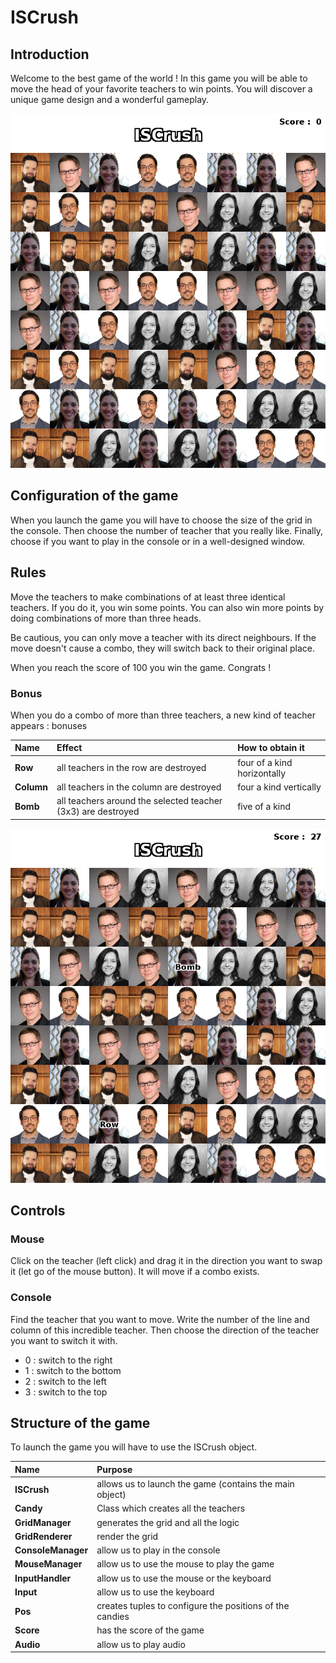 # ISCrush

## Introduction
Welcome to the best game of the world ! In this game you will be able 
to move the head of your favorite teachers to win points. You will discover a
unique game design and a wonderful gameplay.

![screenshot_1.png](images/screenshot_1.png)


## Configuration of the game
When you launch the game you will have to choose the size of the grid in the console. Then choose the number 
of teacher that you really like. Finally, choose if you want to play in the console or in 
a well-designed window.

## Rules 
Move the teachers to make combinations of at least three identical teachers. If you do it, you win some points. 
You can also win more points by doing combinations of more than three heads.

Be cautious, you can only move a teacher with its direct neighbours. If the move doesn't cause a combo, they will 
switch back to their original place.

When you reach the score of 100 you win the game. Congrats !

### Bonus
When you do a combo of more than three teachers, a new kind of teacher appears : bonuses

| Name       | Effect                                                        | How to obtain it             |
|:-----------|:--------------------------------------------------------------|:-----------------------------|
| **Row**    | all teachers in the row are destroyed                         | four of a kind horizontally  |
| **Column** | all teachers in the column are destroyed                      | four a kind vertically       |
| **Bomb**   | all teachers around the selected teacher (3x3) are destroyed  | five of a kind               |

![screenshot_1.png](images/screenshot_2.png)

## Controls
### Mouse
Click on the teacher (left click) and drag it in the direction you want to swap it (let go of the mouse button).
It will move if a combo exists.

### Console
Find the teacher that you want to move. Write the number of the line and column of this incredible teacher. Then
choose the direction of the teacher you want to switch it with. 
- 0 : switch to the right
- 1 : switch to the bottom
- 2 : switch to the left
- 3 : switch to the top

## Structure of the game 
To launch the game you will have to use the ISCrush object. 


| Name               | Purpose                                                  |
|:-------------------|:---------------------------------------------------------|
| **ISCrush**        | allows us to launch the game (contains the main object)  |
| **Candy**          | Class which creates all the teachers                     |
| **GridManager**    | generates the grid and all the logic                     |
| **GridRenderer**   | render the grid                                          |
| **ConsoleManager** | allow us to play in the console                          |
| **MouseManager**   | allow us to use the mouse to play the game               |
| **InputHandler**   | allow us to use the mouse or the keyboard                |
| **Input**          | allow us to use the keyboard                             |
| **Pos**            | creates tuples to configure the positions of the candies |
| **Score**          | has the score of the game                                |
| **Audio**          | allow us to play audio                                   |